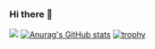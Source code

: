 ### Hi there 👋

![](https://github-profile-summary-cards.vercel.app/api/cards/profile-details?username=tsubaron&theme=nord_bright)
[![Anurag's GitHub stats](https://github-readme-stats.vercel.app/api?username=tsubaron
)](https://github.com/anuraghazra/github-readme-stats)
[![trophy](https://github-profile-trophy.vercel.app/?username=tsubaron)](https://github.com/tsubaron/github-profile-trophy)



<!--
**tsubaron/tsubaron** is a ✨ _special_ ✨ repository because its `README.md` (this file) appears on your GitHub profile.

Here are some ideas to get you started:

- 🔭 I’m currently working on ...
- 🌱 I’m currently learning ...
- 👯 I’m looking to collaborate on ...
- 🤔 I’m looking for help with ...
- 💬 Ask me about ...
- 📫 How to reach me: ...
- 😄 Pronouns: ...
- ⚡ Fun fact: ...
-->

